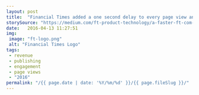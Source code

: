 ```yaml
---
layout: post
title:  "Financial Times added a one second delay to every page view and saw a 4.9% drop in the number of articles users read over a 7 day window. A two-second delay resulted in a 4.4% drop, and a three second delay saw a 7.2% drop. After twenty-eight days the two and three second variants both resulted in further drops in engagement."
storySource: "https://medium.com/ft-product-technology/a-faster-ft-com-10e7c077dc1c"
date:   2016-04-13 11:27:51
img:
 image: "ft-logo.png"
 alt: "Financial Times Logo"
tags:
 - revenue
 - publishing
 - engagement
 - page views
 - "2016"
permalink: "/{{ page.date | date: '%Y/%m/%d' }}/{{ page.fileSlug }}/"
---
```

